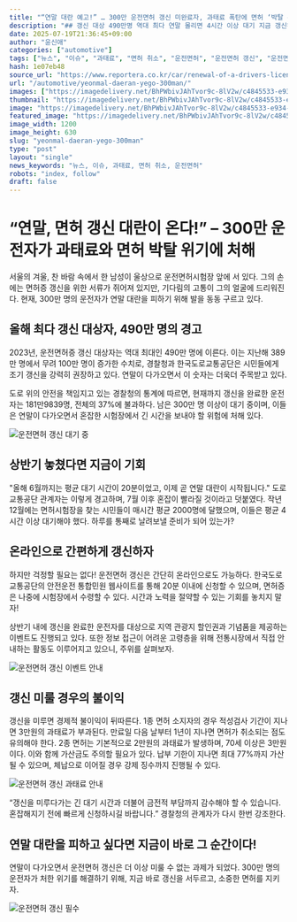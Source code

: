 ```yaml
---
title: "“연말 대란 예고!” … 300만 운전면허 갱신 미완료자, 과태료 폭탄에 면허 ‘박탈 위기’"
description: "## 갱신 대상 490만명 역대 최다 연말 몰리면 4시간 이상 대기 지금 갱신하면 20분 내외 처리 ..."
date: 2025-07-19T21:36:45+09:00
author: "윤신애"
categories: ["automotive"]
tags: ["뉴스", "이슈", "과태료", "면허 취소", "운전면허", "운전면허 갱신", "운전면허시험장", "시민 불만"]
hash: 1e07eb48
source_url: "https://www.reportera.co.kr/car/renewal-of-a-drivers-license/"
url: "/automotive/yeonmal-daeran-yego-300man/"
images: ["https://imagedelivery.net/BhPWbivJAhTvor9c-8lV2w/c4845533-e934-47e2-37f3-95afa4380800/public", "https://imagedelivery.net/BhPWbivJAhTvor9c-8lV2w/211394f6-710d-49e0-a9df-820dedaa4100/public", "https://imagedelivery.net/BhPWbivJAhTvor9c-8lV2w/59a5335b-8f58-41a6-a62d-3d55bcce2900/public", "https://imagedelivery.net/BhPWbivJAhTvor9c-8lV2w/e6748a9f-dd9c-4890-1b2f-7826be4ba400/public"]
thumbnail: "https://imagedelivery.net/BhPWbivJAhTvor9c-8lV2w/c4845533-e934-47e2-37f3-95afa4380800/public"
image: "https://imagedelivery.net/BhPWbivJAhTvor9c-8lV2w/c4845533-e934-47e2-37f3-95afa4380800/public"
featured_image: "https://imagedelivery.net/BhPWbivJAhTvor9c-8lV2w/c4845533-e934-47e2-37f3-95afa4380800/public"
image_width: 1200
image_height: 630
slug: "yeonmal-daeran-yego-300man"
type: "post"
layout: "single"
news_keywords: "뉴스, 이슈, 과태료, 면허 취소, 운전면허"
robots: "index, follow"
draft: false
---
```


# “연말, 면허 갱신 대란이 온다!” – 300만 운전자가 과태료와 면허 박탈 위기에 처해

서울의 겨울, 찬 바람 속에서 한 남성이 울상으로 운전면허시험장 앞에 서 있다. 그의 손에는 면허증 갱신을 위한 서류가 쥐어져 있지만, 기다림의 고통이 그의 얼굴에 드리워진다. 현재, 300만 명의 운전자가 연말 대란을 피하기 위해 발을 동동 구르고 있다.

## 올해 최다 갱신 대상자, 490만 명의 경고

2023년, 운전면허증 갱신 대상자는 역대 최대인 490만 명에 이른다. 이는 지난해 389만 명에서 무려 100만 명이 증가한 수치로, 경찰청과 한국도로교통공단은 시민들에게 조기 갱신을 강력히 권장하고 있다. 연말이 다가오면서 이 숫자는 더욱더 주목받고 있다.

도로 위의 안전을 책임지고 있는 경찰청의 통계에 따르면, 현재까지 갱신을 완료한 운전자는 181만9839명, 전체의 37%에 불과하다. 남은 300만 명 이상이 대기 중이며, 이들은 연말이 다가오면서 혼잡한 시험장에서 긴 시간을 보내야 할 위험에 처해 있다.


![운전면허 갱신 대기 중](https://imagedelivery.net/BhPWbivJAhTvor9c-8lV2w/59a5335b-8f58-41a6-a62d-3d55bcce2900/public)


## 상반기 놓쳤다면 지금이 기회

"올해 6월까지는 평균 대기 시간이 20분이었고, 이제 곧 연말 대란이 시작됩니다." 도로교통공단 관계자는 이렇게 경고하며, 7월 이후 혼잡이 빨라질 것이라고 덧붙였다. 작년 12월에는 면허시험장을 찾는 시민들이 매시간 평균 2000명에 달했으며, 이들은 평균 4시간 이상 대기해야 했다. 하루를 통째로 날려보낼 준비가 되어 있는가?

## 온라인으로 간편하게 갱신하자

하지만 걱정할 필요는 없다! 운전면허 갱신은 간단히 온라인으로도 가능하다. 한국도로교통공단의 안전운전 통합민원 웹사이트를 통해 20분 이내에 신청할 수 있으며, 면허증은 나중에 시험장에서 수령할 수 있다. 시간과 노력을 절약할 수 있는 기회를 놓치지 말자!

상반기 내에 갱신을 완료한 운전자를 대상으로 지역 관광지 할인권과 기념품을 제공하는 이벤트도 진행되고 있다. 또한 정보 접근이 어려운 고령층을 위해 전통시장에서 직접 안내하는 활동도 이루어지고 있으니, 주위를 살펴보자.


![운전면허 갱신 이벤트 안내](https://imagedelivery.net/BhPWbivJAhTvor9c-8lV2w/211394f6-710d-49e0-a9df-820dedaa4100/public)


## 갱신 미룰 경우의 불이익

갱신을 미루면 경제적 불이익이 뒤따른다. 1종 면허 소지자의 경우 적성검사 기간이 지나면 3만원의 과태료가 부과된다. 만료일 다음 날부터 1년이 지나면 면허가 취소되는 점도 유의해야 한다. 2종 면허는 기본적으로 2만원의 과태료가 발생하며, 70세 이상은 3만원이다. 이와 함께 가산금도 주의할 필요가 있다. 납부 기한이 지나면 최대 77%까지 가산될 수 있으며, 체납으로 이어질 경우 강제 징수까지 진행될 수 있다.


![운전면허 갱신 과태료 안내](https://imagedelivery.net/BhPWbivJAhTvor9c-8lV2w/e6748a9f-dd9c-4890-1b2f-7826be4ba400/public)


“갱신을 미루다가는 긴 대기 시간과 더불어 금전적 부담까지 감수해야 할 수 있습니다. 혼잡해지기 전에 빠르게 신청하시길 바랍니다.” 경찰청의 관계자가 다시 한번 강조한다.

## 연말 대란을 피하고 싶다면 지금이 바로 그 순간이다!

연말이 다가오면서 운전면허 갱신은 더 이상 미룰 수 없는 과제가 되었다. 300만 명의 운전자가 처한 위기를 해결하기 위해, 지금 바로 갱신을 서두르고, 소중한 면허를 지키자.


![운전면허 갱신 필수](https://imagedelivery.net/BhPWbivJAhTvor9c-8lV2w/c4845533-e934-47e2-37f3-95afa4380800/public)

